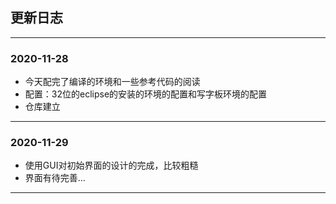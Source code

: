 ## 更新日志
---
### 2020-11-28
* 今天配完了编译的环境和一些参考代码的阅读
* 配置：32位的eclipse的安装的环境的配置和写字板环境的配置
* 仓库建立
---
### 2020-11-29
* 使用GUI对初始界面的设计的完成，比较粗糙
* 界面有待完善...
---